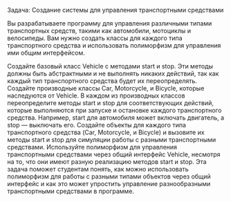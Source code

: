 Задача: Создание системы для управления транспортными средствами

Вы разрабатываете программу для управления различными типами транспортных средств, такими как автомобили, мотоциклы и велосипеды. Вам нужно создать классы для каждого типа транспортного средства и использовать полиморфизм для управления ими общим интерфейсом.

Создайте базовый класс Vehicle с методами start и stop. Эти методы должны быть абстрактными и не выполнять никаких действий, так как каждый тип транспортного средства будет их переопределять.
Создайте производные классы Car, Motorcycle, и Bicycle, которые наследуются от Vehicle.
В каждом из производных классов переопределите методы start и stop для соответствующих действий, которые выполняются при запуске и остановке каждого транспортного средства. Например, start для автомобиля может включать двигатель, а stop — выключать его.
Создайте объекты для каждого типа транспортного средства (Car, Motorcycle, и Bicycle) и вызовите их методы start и stop для симуляции работы с разными транспортными средствами.
Используйте полиморфизм для управления транспортными средствами через общий интерфейс Vehicle, несмотря на то, что они имеют разную реализацию методов start и stop.
Эта задача поможет студентам понять, как можно использовать полиморфизм для работы с разными типами объектов через общий интерфейс и как это может упростить управление разнообразными транспортными средствами в программе.

